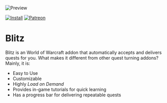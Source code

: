 ![Preview](http://jaliborc.com/images/addons/large/blitz.jpg)

[![Install](http://img.shields.io/badge/install-twitch-blueviolet)](https://www.curseforge.com/wow/addons/blitz/files)
[![Patreon](http://img.shields.io/badge/donate-patreon-orange)](https://www.patreon.com/jaliborc)

# Blitz
Blitz is an World of Warcraft addon that automatically accepts and delivers quests for you.
What makes it different from other quest turning addons? Mainly, it is:

* Easy to Use
* Customizable
* Highly _Load on Demand_
* Provides in-game tutorials for quick learning
* Has a progress bar for delivering repeatable quests

